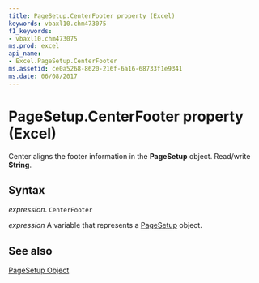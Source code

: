 ```yaml
---
title: PageSetup.CenterFooter property (Excel)
keywords: vbaxl10.chm473075
f1_keywords:
- vbaxl10.chm473075
ms.prod: excel
api_name:
- Excel.PageSetup.CenterFooter
ms.assetid: ce0a5268-8620-216f-6a16-68733f1e9341
ms.date: 06/08/2017
---
```



# PageSetup.CenterFooter property (Excel)

Center aligns the footer information in the  **PageSetup** object. Read/write **String**.


## Syntax

 _expression_. `CenterFooter`

 _expression_ A variable that represents a [PageSetup](Excel.PageSetup.md) object.


## See also


[PageSetup Object](Excel.PageSetup.md)

